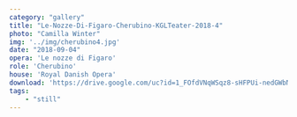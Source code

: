 ```yaml
---
category: "gallery"
title: "Le-Nozze-Di-Figaro-Cherubino-KGLTeater-2018-4"
photo: "Camilla Winter"
img: '../img/cherubino4.jpg'
date: "2018-09-04"
opera: 'Le nozze di Figaro'
role: 'Cherubino'
house: 'Royal Danish Opera'
download: 'https://drive.google.com/uc?id=1_FOfdVNqWSqz8-sHFPUi-nedGWbNJDaf&export=download'
tags:
    - "still"
---
```

